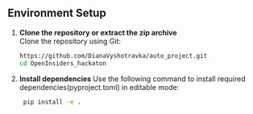 ## Environment Setup

1. **Clone the repository or extract the zip archive**  
   Clone the repository using Git:  
   ```bash
   https://github.com/DianaVyshotravka/auto_project.git
   cd OpenInsiders_hackaton
2. **Install dependencies**
   Use the following command to install required dependencies(pyproject.toml) in editable mode:
    ```bash
     pip install -e . 

